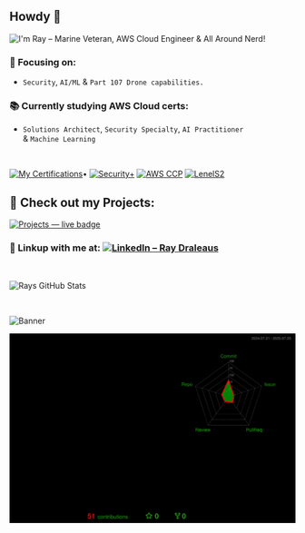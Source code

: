 ## Howdy 🤙

![I'm Ray – Marine Veteran, AWS Cloud Engineer & All Around Nerd!](https://readme-typing-svg.demolab.com/?font=Fira+Code&weight=700&size=22&pause=500&color=00b304&center=true&vCenter=true&width=900&height=20&lines=I%27m+Ray+%E2%80%93+Marine+Veteran,+AWS+Cloud+Engineer+%26+All+Around+Nerd!)


### 🧐 Focusing on:
- `Security`,&nbsp;`AI/ML` &&nbsp;`Part 107 Drone capabilities.`<br>

### 📚 Currently studying AWS Cloud certs:<br>
 - `Solutions Architect`,&nbsp;`Security Specialty`,&nbsp;`AI Practitioner` &&nbsp;`Machine Learning`<br>

<br>

[![My Certifications](https://svg-banners.vercel.app/api?type=luminance&text1=My%20Certifications&width=125&height=30)](https://github.com/TreadSoftly/Projects)• [![Security+](https://gradgen.boris.sh/badge/Security%2B/Certified?gradient=ff0059,ff0000&style=for-the-badge)](https://www.comptia.org/certifications/security)
[![AWS CCP](https://gradgen.boris.sh/badge/AWS/Cloud%20Practitioner?gradient=ff9900,ff5e00&style=for-the-badge)](https://aws.amazon.com/certification/certified-cloud-practitioner/)
[![LenelS2](https://gradgen.boris.sh/badge/LenelS2/Access%20Control%20NVR?gradient=0072ce,00e0ff&style=for-the-badge)](https://www.lenels2.com/)

## 📌 Check out my Projects:
[![Projects — live badge](https://readme-typing-svg.demolab.com/?font=Orbitron&weight=700&size=28&pause=800&color=800300&center=true&vCenter=true&width=380&height=45&lines=TreadSoftly%2FProjects;Click+To+Open)](https://github.com/TreadSoftly/Projects)

### 🔗 Linkup with me at: [![LinkedIn – Ray Draleaus](https://img.shields.io/badge/LinkedIn-Ray%20Draleaus-0A66C2?style=flat-square&logo=linkedin&logoColor=white)](https://www.linkedin.com/in/raydraleaus/)

<br>

![Rays GitHub Stats](https://github-readme-stats.vercel.app/api?username=Dr4gnf1y&show_icons=true&theme=shadow_red)

<br>

<img alt="Banner"
     src="https://github.com/TreadSoftly/Projects/assets/121847455/acf6e587-b91c-43ef-90c8-70eed199a5dc"
     width="500" height="150"/>

![](./profile-3d-contrib/profile-night-rainbow.svg)

